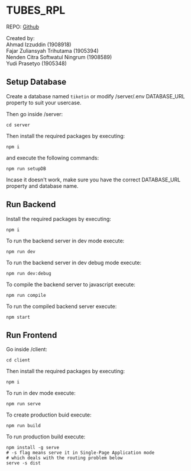 # TUBES_RPL

REPO: [Github](https://github.com/nidduzzi)  

Created by:  
Ahmad Izzuddin (1908918)  
Fajar Zuliansyah Trihutama (1905394)  
Nenden Citra Softwatul Ningrum (1908589)  
Yudi Prasetyo (1905348)  

## Setup Database

Create a database named `tiketin` or modify /server/.env DATABASE_URL property to suit your usercase.  

Then go inside /server:  

```shell
cd server
```

Then install the required packages by executing:  

```shell
npm i
```

and execute the following commands:  

```shell
npm run setupDB
```

Incase it doesn't work, make sure you have the correct DATABASE_URL property and database name.  

## Run Backend

Install the required packages by executing:  

```shell
npm i
```

To run the backend server in dev mode execute:  

```shell
npm run dev
```

To run the backend server in dev debug mode execute:  

```shell
npm run dev:debug
```

To compile the backend server to javascript execute:  

```shell
npm run compile
```

To run the compiled backend server execute:  

```shell
npm start
```

## Run Frontend

Go inside /client:  

```shell
cd client
```

Then install the required packages by executing:  

```shell
npm i
```

To run in dev mode execute:  

```shell
npm run serve
```

To create production buid execute:  

```shell
npm run build
```

To run production build execute:  

```shell
npm install -g serve
# -s flag means serve it in Single-Page Application mode
# which deals with the routing problem below
serve -s dist
```
